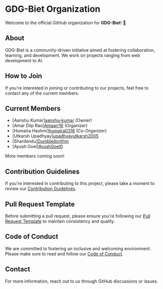 <!--

**Here are some ideas to get you started:**

🙋‍♀️ A short introduction - what is your organization all about?
🌈 Contribution guidelines - how can the community get involved?
👩‍💻 Useful resources - where can the community find your docs? Is there anything else the community should know?
🍿 Fun facts - what does your team eat for breakfast?
🧙 Remember, you can do mighty things with the power of [Markdown](https://docs.github.com/github/writing-on-github/getting-started-with-writing-and-formatting-on-github/basic-writing-and-formatting-syntax)
-->
# GDG-Biet Organization

Welcome to the official GitHub organization for **GDG-Biet**! 🎉

## About
GDG-Biet is a community-driven initiative aimed at fostering collaboration, learning, and development. We work on projects ranging from web development to AI.

## How to Join
If you're interested in joining or contributing to our projects, feel free to contact any of the current members.

## Current Members
- [Aanshu Kumar][aanshu-kumar](https://github.com/aanshu-kumar) (Owner)
- [Amar Diip Rao][Amaarr16](https://github.com/Amaarr16) (Organizer)
- [Humaira Hashmi][humaira0316](https://github.com/humaira0316) (Co-Organizer)
- [Utkarsh Upadhyay][upadhyayutkarsh2005](https://github.com/upadhyayutkarsh2005)
- [Shardendu][Dumbledorithm](https://github.com/Dumbledorithm)
- [Ayush Goel][AyushGoel0](https://github.com/AyushGoel0)

More members coming soon!

## Contribution Guidelines

If you're interested in contributing to this project, please take a moment to review our [Contribution Guidelines](./CONTRIBUTING.md).

## Pull Request Template

Before submitting a pull request, please ensure you're following our [Pull Request Template](./PULL_REQUEST_TEMPLATE.md) to maintain consistency and quality.

## Code of Conduct

We are committed to fostering an inclusive and welcoming environment. Please make sure to read and follow our [Code of Conduct](./CODE_OF_CONDUCT.md).

## Contact
For more information, reach out to us through GitHub discussions or issues.
